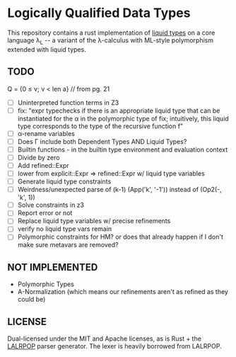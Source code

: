 Logically Qualified Data Types
==============================

This repository contains a rust implementation of [liquid
types](http://goto.ucsd.edu/~rjhala/liquid/liquid_types.pdf) on a core
language λ<sub>L</sub> -- a variant of the λ-calculus with ML-style
polymorphism extended with liquid types.

TODO
----

Q = {0 ≤ ν; ν < len a} // from pg. 21

- [ ] Uninterpreted function terms in Z3
- [ ] fix: "expr typechecks if there is an appropriate liquid type that can be instantiated for the α in the polymorphic type of fix; intuitively, this liquid type corresponds to the type of the recursive function f"
- [ ] α-rename variables
- [ ] Does Γ include both Dependent Types AND Liquid Types?
- [ ] Builtin functions - in the builtin type environment and evaluation context
- [ ] Divide by zero
- [ ] Add refined::Expr
- [ ] lower from explicit::Expr => refined::Expr w/ liquid type variables
- [ ] Generate liquid type constraints
- [ ] Weirdness/unexpected parse of (k-1) (App('k', '-1')) instead of (Op2(-, 'k', 1))
- [ ] Solve constraints in z3
- [ ] Report error or not
- [ ] Replace liquid type variables w/ precise refinements
- [ ] verify no liquid type vars remain
- [ ] Polymorphic constraints for HM?  or does that already happen if I don't make sure metavars are removed?

NOT IMPLEMENTED
---------------

- Polymorphic Types
- A-Normalization (which means our refinements aren't as refined as they could be)


LICENSE
-------

Dual-licensed under the MIT and Apache licenses, as is Rust + the
[LALRPOP](https://github.com/nikomatsakis/lalrpop) parser generator.
The lexer is heavily borrowed from LALRPOP.
